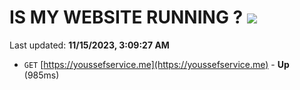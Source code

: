 # IS MY WEBSITE RUNNING ? [![](https://img.shields.io/static/v1?label=Sponsor&message=%E2%9D%A4&logo=GitHub&color=%23fe8e86)](https://github.com/sponsors/<username>)

Last updated: **11/15/2023, 3:09:27 AM**

- `GET` [https://youssefservice.me](https://youssefservice.me) - **Up** (985ms)
